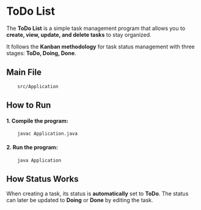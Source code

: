 # ToDo List
The **ToDo List** is a simple task management program that allows you to **create, view, update, and delete tasks** to stay organized.

It follows the **Kanban methodology** for task status management with three stages: **ToDo, Doing, Done**.


## Main File
```
    src/Application
```

## How to Run
#### 1. Compile the program:

```
    javac Application.java
```
#### 2. Run the program:
```
    java Application
```

## How Status Works
When creating a task, its status is **automatically** set to **ToDo**. The status can later be updated to **Doing** or **Done** by editing the task.
